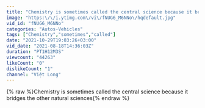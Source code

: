 ```yaml
---
title: "Chemistry is sometimes called the central science because it bridges the other natural sciences"
image: "https:\/\/i.ytimg.com\/vi\/fNUG6_M6NNo\/hqdefault.jpg"
vid_id: "fNUG6_M6NNo"
categories: "Autos-Vehicles"
tags: ["Chemistry","sometimes","called"]
date: "2021-10-29T19:03:26+03:00"
vid_date: "2021-08-18T14:36:03Z"
duration: "PT1H12M3S"
viewcount: "44263"
likeCount: "0"
dislikeCount: "1"
channel: "Việt Long"
---
```

{% raw %}Chemistry is sometimes called the central science because it bridges the other natural sciences{% endraw %}
